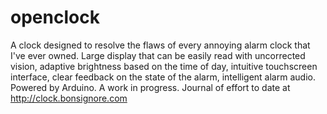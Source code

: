 openclock
=========

A clock designed to resolve the flaws of every annoying alarm clock that I've ever owned. Large display that can be easily read with uncorrected vision, adaptive brightness based on the time of day, intuitive touchscreen interface, clear feedback on the state of the alarm, intelligent alarm audio. Powered by Arduino. A work in progress. Journal of effort to date at http://clock.bonsignore.com